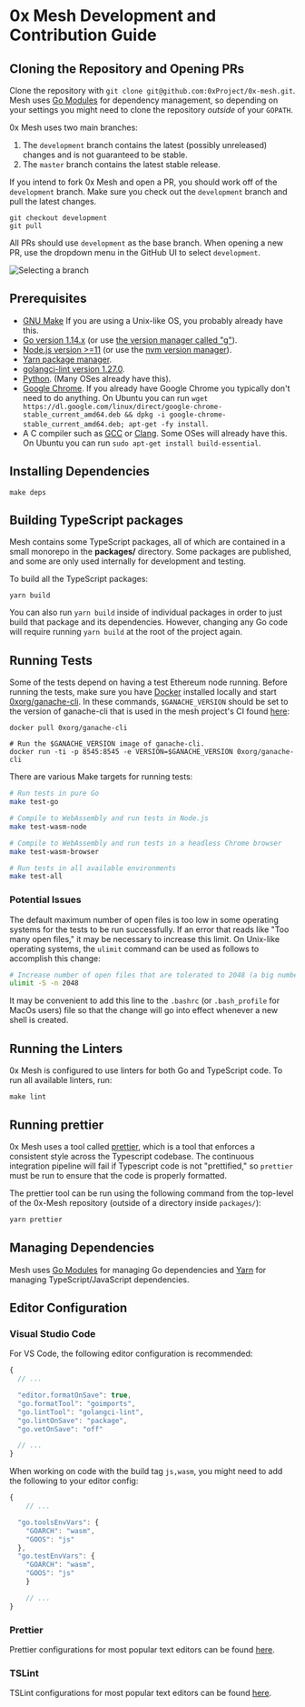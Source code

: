 # 0x Mesh Development and Contribution Guide

## Cloning the Repository and Opening PRs

Clone the repository with `git clone git@github.com:0xProject/0x-mesh.git`. Mesh
uses [Go Modules](https://github.com/golang/go/wiki/Modules) for dependency
management, so depending on your settings you might need to clone the repository
_outside_ of your `GOPATH`.

0x Mesh uses two main branches:

1. The `development` branch contains the latest (possibly unreleased) changes
   and is not guaranteed to be stable.
2. The `master` branch contains the latest stable release.

If you intend to fork 0x Mesh and open a PR, you should work off of the
`development` branch. Make sure you check out the `development` branch and pull
the latest changes.

```
git checkout development
git pull
```

All PRs should use `development` as the base branch. When opening a new PR, use
the dropdown menu in the GitHub UI to select `development`.

![Selecting a branch](https://user-images.githubusercontent.com/800857/64901012-00272480-d64a-11e9-86f7-a2450ba8d0d9.png)

## Prerequisites

-   [GNU Make](https://www.gnu.org/software/make/) If you are using a Unix-like OS, you probably already have this.
-   [Go version 1.14.x](https://golang.org/dl/) (or use [the version manager called "g"](https://github.com/stefanmaric/g)).
-   [Node.js version >=11](https://nodejs.org/en/download/) (or use the [nvm version manager](https://github.com/creationix/nvm)).
-   [Yarn package manager](https://yarnpkg.com/en/).
-   [golangci-lint version 1.27.0](https://github.com/golangci/golangci-lint#install-golangci-lint).
-   [Python](https://www.python.org/downloads/). (Many OSes already have this).
-   [Google Chrome](https://www.google.com/chrome/). If you already have Google Chrome you typically don't need to do anything. On Ubuntu you can run `wget https://dl.google.com/linux/direct/google-chrome-stable_current_amd64.deb && dpkg -i google-chrome-stable_current_amd64.deb; apt-get -fy install`.
-   A C compiler such as [GCC](https://gcc.gnu.org/) or [Clang](https://clang.llvm.org/). Some OSes will already have this. On Ubuntu you can run `sudo apt-get install build-essential`.

## Installing Dependencies

```
make deps
```

## Building TypeScript packages

Mesh contains some TypeScript packages, all of which are contained in a small monorepo in the **packages/** directory. Some
packages are published, and some are only used internally for development and testing.

To build all the TypeScript packages:

```
yarn build
```

You can also run `yarn build` inside of individual packages in order to just build that package and its dependencies. However,
changing any Go code will require running `yarn build` at the root of the project again.

## Running Tests

Some of the tests depend on having a test Ethereum node running. Before running
the tests, make sure you have [Docker](https://docs.docker.com/install/)
installed locally and start
[0xorg/ganache-cli](https://hub.docker.com/r/0xorg/ganache-cli). In these commands,
`$GANACHE_VERSION` should be set to the version of ganache-cli that is used in the mesh project's
CI found [here](https://github.com/0xProject/0x-mesh/blob/development/.circleci/config.yml#L10):

```
docker pull 0xorg/ganache-cli

# Run the $GANACHE_VERSION image of ganache-cli.
docker run -ti -p 8545:8545 -e VERSION=$GANACHE_VERSION 0xorg/ganache-cli
```

There are various Make targets for running tests:

```bash
# Run tests in pure Go
make test-go

# Compile to WebAssembly and run tests in Node.js
make test-wasm-node

# Compile to WebAssembly and run tests in a headless Chrome browser
make test-wasm-browser

# Run tests in all available environments
make test-all
```

### Potential Issues

The default maximum number of open files is too low in some operating systems
for the tests to be run successfully. If an error that reads like "Too many open files,"
it may be necessary to increase this limit. On Unix-like operating systems, the `ulimit`
command can be used as follows to accomplish this change:

```bash
# Increase number of open files that are tolerated to 2048 (a big number)
ulimit -S -n 2048
```

It may be convenient to add this line to the `.bashrc` (or `.bash_profile` for MacOs users)
file so that the change will go into effect whenever a new shell is created.

## Running the Linters

0x Mesh is configured to use linters for both Go and TypeScript code. To run all
available linters, run:

```
make lint
```

## Running prettier

0x Mesh uses a tool called [prettier](https://prettier.io/), which is a tool that
enforces a consistent style across the Typescript codebase. The continuous integration
pipeline will fail if Typescript code is not "prettified," so `prettier` must be run
to ensure that the code is properly formatted.

The prettier tool can be run using the following command from the top-level of the
0x-Mesh repository (outside of a directory inside `packages/`):

```bash
yarn prettier
```

## Managing Dependencies

Mesh uses [Go Modules](https://github.com/golang/go/wiki/Modules) for managing
Go dependencies and [Yarn](https://yarnpkg.com/lang/en/) for managing
TypeScript/JavaScript dependencies.

## Editor Configuration

### Visual Studio Code

For VS Code, the following editor configuration is recommended:

```javascript
{
  // ...

  "editor.formatOnSave": true,
  "go.formatTool": "goimports",
  "go.lintTool": "golangci-lint",
  "go.lintOnSave": "package",
  "go.vetOnSave": "off"

  // ...
}
```

When working on code with the build tag `js,wasm`, you might need to add the
following to your editor config:

```javascript
{
	// ...

  "go.toolsEnvVars": {
    "GOARCH": "wasm",
    "GOOS": "js"
  },
  "go.testEnvVars": {
    "GOARCH": "wasm",
    "GOOS": "js"
	}

	// ...
}
```

### Prettier

Prettier configurations for most popular text editors can be found
[here](https://prettier.io/docs/en/editors.html).

### TSLint

TSLint configurations for most popular text editors can be found
[here](https://palantir.github.io/tslint/usage/third-party-tools/).
